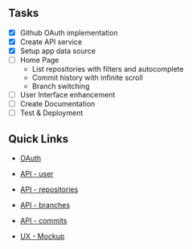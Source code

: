 ## Tasks

- [x] Github OAuth implementation
- [x] Create API service
- [x] Setup app data source
- [ ] Home Page
  - List repositories with filters and autocomplete
  - Commit history with infinite scroll
  - Branch switching
- [ ] User Interface enhancement
- [ ] Create Documentation
- [ ] Test & Deployment

## Quick Links

- [OAuth](https://docs.github.com/en/developers/apps/building-oauth-apps/creating-an-oauth-app)
- [API - user](https://docs.github.com/en/rest/users/users)
- [API - repositories](https://docs.github.com/en/rest/repos/repos#list-repositories-for-the-authenticated-user)

- [API - branches](https://docs.github.com/en/rest/branches/branches)
- [API - commits](https://docs.github.com/en/rest/commits/commits)

* [UX - Mockup](https://app.moqups.com/sZB0qKZrxH/view/page/a34175fd3)
